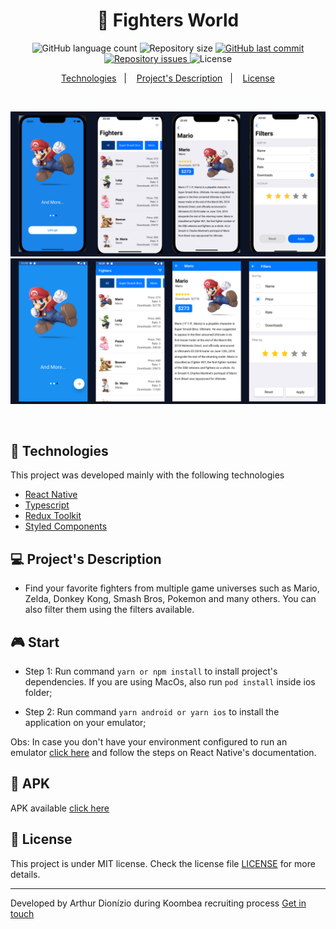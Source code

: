 <h1 align="center">
  🚀 Fighters World
</h1>
<p align="center">
  <img alt="GitHub language count" src="https://img.shields.io/github/languages/count/dionart/FightersUniverse">

  <img alt="Repository size" src="https://img.shields.io/github/repo-size/dionart/FightersUniverse">
  
  <a href="https://github.com/dionart/FightersUniverse/commits/master">
    <img alt="GitHub last commit" src="https://img.shields.io/github/last-commit/dionart/FightersUniverse">
  </a>

  <a href="https://github.com/dionart/FightersUniverse/issues">
    <img alt="Repository issues" src="https://img.shields.io/github/issues/dionart/FightersUniverse">
  </a>

  <img alt="License" src="https://img.shields.io/badge/license-MIT-brightgreen">
</p>

<p align="center">
  <a href="#rocket-technologies">Technologies</a>&nbsp;&nbsp;&nbsp;|&nbsp;&nbsp;&nbsp;
  <a href="#-projects-description">Project's Description</a>&nbsp;&nbsp;&nbsp;|&nbsp;&nbsp;&nbsp;
  <a href="#memo-license">License</a>
</p>

<br>


<p align="center" style="width: 100%">
  <img alt="Frontend" src=".github/android.png">
  <img alt="Frontend" src=".github/ios.png">
</p>

<br>

## :rocket: Technologies

This project was developed mainly with the following technologies

- [React Native](https://facebook.github.io/react-native/)
- [Typescript](https://www.typescriptlang.org/)
- [Redux Toolkit](https://redux-toolkit.js.org/)
- [Styled Components](https://styled-components.com/)

## 💻 Project's Description

- Find your favorite fighters from multiple game universes such as Mario, Zelda, Donkey Kong, Smash Bros, Pokemon and many others. You can also filter them using the filters available.

## 🎮 Start

- Step 1: Run command `yarn or npm install` to install project's dependencies. If you are using MacOs, also run `pod install` inside ios folder;

- Step 2: Run command `yarn android or yarn ios` to install the application on your emulator;

Obs: In case you don't have your environment configured to run an emulator [click here](https://reactnative.dev/docs/environment-setup) and follow the steps on React Native's documentation.

## 🤖 APK

APK available [click here](https://drive.google.com/file/d/1eRFahw48ekvl-QE1QqrUJWZn7OxuaAHA/view?usp=sharing)

## :memo: License

This project is under MIT license. Check the license file [LICENSE](LICENSE) for more details.

---

Developed by Arthur Dionízio during Koombea recruiting process [Get in touch](https://www.linkedin.com/in/dionart)
